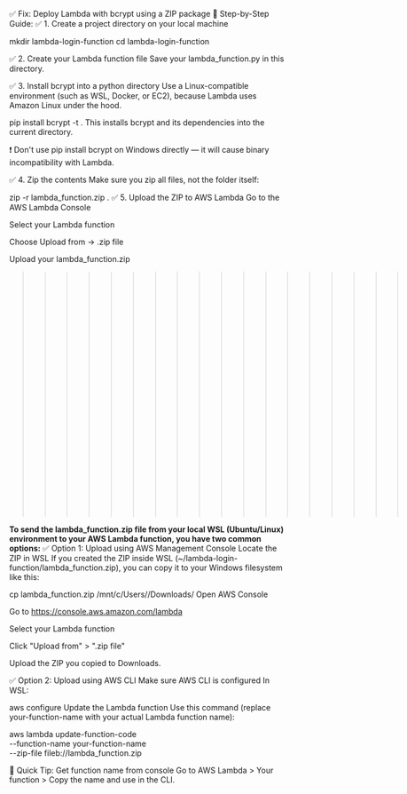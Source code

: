 ✅ Fix: Deploy Lambda with bcrypt using a ZIP package
🔧 Step-by-Step Guide:
✅ 1. Create a project directory on your local machine

mkdir lambda-login-function
cd lambda-login-function

✅ 2. Create your Lambda function file
Save your lambda_function.py in this directory.

✅ 3. Install bcrypt into a python directory
Use a Linux-compatible environment (such as WSL, Docker, or EC2), because Lambda uses Amazon Linux under the hood.

pip install bcrypt -t .
This installs bcrypt and its dependencies into the current directory.

❗ Don't use pip install bcrypt on Windows directly — it will cause binary incompatibility with Lambda.

✅ 4. Zip the contents
Make sure you zip all files, not the folder itself:

zip -r lambda_function.zip .
✅ 5. Upload the ZIP to AWS Lambda
Go to the AWS Lambda Console

Select your Lambda function

Choose Upload from → .zip file

Upload your lambda_function.zip

>>>>>>>>>>>>>>>>>>>>>>>>>>>>>>>>><<<<<<<<<<<<<<<<<<<<<<<<<<

**To send the lambda_function.zip file from your local WSL (Ubuntu/Linux) environment to your AWS Lambda function, you have two common options:**
✅ Option 1: Upload using AWS Management Console
Locate the ZIP in WSL
If you created the ZIP inside WSL (~/lambda-login-function/lambda_function.zip), you can copy it to your Windows filesystem like this:

cp lambda_function.zip /mnt/c/Users/<YourUsername>/Downloads/
Open AWS Console

Go to https://console.aws.amazon.com/lambda

Select your Lambda function

Click "Upload from" > ".zip file"

Upload the ZIP you copied to Downloads.

✅ Option 2: Upload using AWS CLI
Make sure AWS CLI is configured
In WSL:

aws configure
Update the Lambda function
Use this command (replace your-function-name with your actual Lambda function name):

aws lambda update-function-code \
  --function-name your-function-name \
  --zip-file fileb://lambda_function.zip

🔁 Quick Tip: Get function name from console
Go to AWS Lambda > Your function > Copy the name and use in the CLI.

